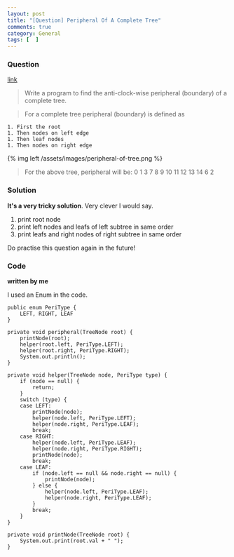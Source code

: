 ```yaml
---
layout: post
title: "[Question] Peripheral Of A Complete Tree"
comments: true
category: General
tags: [  ]
---
```


### Question 

[link](http://tech-queries.blogspot.sg/2010/09/peripheral-boundary-of-complete-tree.html)

> Write a program to find the anti-clock-wise peripheral (boundary) of a complete tree. 

> For a complete tree peripheral (boundary) is defined as

    1. First the root
    1. Then nodes on left edge
    1. Then leaf nodes
    1. Then nodes on right edge

{% img left /assets/images/peripheral-of-tree.png %}

> For the above tree, peripheral will be: 0 1 3 7 8 9 10 11 12 13 14 6 2

### Solution

__It's a very tricky solution__. Very clever I would say. 

1. print root node
1. print left nodes and leafs of left subtree in same order
1. print leafs and right nodes of right subtree in same order

Do practise this question again in the future! 

### Code

__written by me__

I used an Enum in the code. 

	public enum PeriType {
		LEFT, RIGHT, LEAF
	}

	private void peripheral(TreeNode root) {
		printNode(root);
		helper(root.left, PeriType.LEFT);
		helper(root.right, PeriType.RIGHT);
		System.out.println();
	}

	private void helper(TreeNode node, PeriType type) {
		if (node == null) {
			return;
		}
		switch (type) {
		case LEFT:
			printNode(node);
			helper(node.left, PeriType.LEFT);
			helper(node.right, PeriType.LEAF);
			break;
		case RIGHT:
			helper(node.left, PeriType.LEAF);
			helper(node.right, PeriType.RIGHT);
			printNode(node);
			break;
		case LEAF:
			if (node.left == null && node.right == null) {
				printNode(node);
			} else {
				helper(node.left, PeriType.LEAF);
				helper(node.right, PeriType.LEAF);
			}
			break;
		}
	}

	private void printNode(TreeNode root) {
		System.out.print(root.val + " ");
	}

